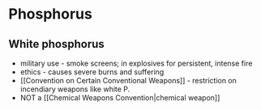 # Phosphorus
## White phosphorus
- military use - smoke screens; in explosives for persistent, intense fire
- ethics - causes severe burns and suffering
- [[Convention on Certain Conventional Weapons]] - restriction on incendiary weapons like white P.
- NOT a [[Chemical Weapons Convention|chemical weapon]]